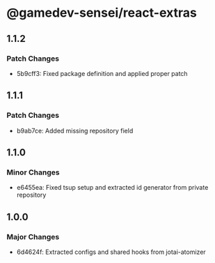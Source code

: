 # @gamedev-sensei/react-extras

## 1.1.2

### Patch Changes

- 5b9cff3: Fixed package definition and applied proper patch

## 1.1.1

### Patch Changes

- b9ab7ce: Added missing repository field

## 1.1.0

### Minor Changes

- e6455ea: Fixed tsup setup and extracted id generator from private repository

## 1.0.0

### Major Changes

- 6d4624f: Extracted configs and shared hooks from jotai-atomizer

